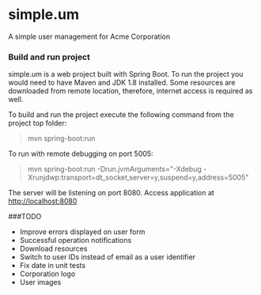 # simple.um
A simple user management for Acme Corporation


### Build and run project
simple.um is a web project built with Spring Boot. To run the project you would need to have Maven and JDK 1.8 installed. Some resources are downloaded from remote location, therefore, internet access is required as well.

To build and run the project execute the following command from the project top folder:
> mvn spring-boot:run

To run with remote debugging on port 5005:
> mvn spring-boot:run -Drun.jvmArguments="-Xdebug -Xrunjdwp:transport=dt_socket,server=y,suspend=y,address=5005"

The server will be listening on port 8080. Access application at <http://localhost:8080>

###TODO
* Improve errors displayed on user form
* Successful operation notifications
* Download resources
* Switch to user IDs instead of email as a user identifier
* Fix date in unit tests
* Corporation logo
* User images